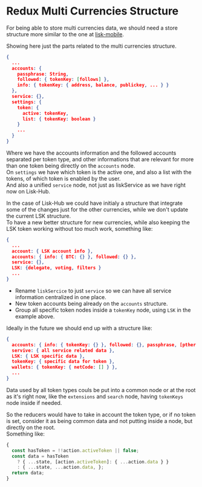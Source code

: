 # Redux Multi Currencies Structure

For being able to store multi currencies data, we should need a store structure more similar to the one at [lisk-mobile](https://github.com/liskHQ/lisk-mobile).

Showing here just the parts related to the multi currencies structure.
```json
{
  ...
  accounts: {
    passphrase: String,
    followed: { tokenKey: [follows] },
    info: { tokenKey: { address, balance, publickey, ... } }
  },
  service: {},
  settings: {
    token: {
      active: tokenKey,
      list: { tokenKey: boolean }
    }
    ...
  }
}
```
Where we have the accounts information and the followed accounts separated per token type, and other informations that are relevant for more than one token being directly on the `accounts` node.  
On `settings` we have which token is the active one, and also a list with the tokens, of which token is enabled by the user.  
And also a unified `service` node, not just as liskService as we have right now on Lisk-Hub.  

In the case of Lisk-Hub we could have initialy a structure that integrate some of the changes just for the other currencies, while we don't update the current LSK structure.  
To have a new better structure for new currencies, while also keeping the LSK token working without too much work, something like:
```json
{
  ...
  account: { LSK account info },
  accounts: { info: { BTC: {} }, followed: {} },
  service: {},
  LSK: {delegate, voting, filters }
  ...
}
```
- Rename `liskSercice` to just `service` so we can have all service information centralized in one place.  
- New token accounts being already on the `accounts` structure.
- Group all specific token nodes inside a `tokenKey` node, using `LSK` in the example above.

Ideally in the future we should end up with a structure like:
```json
{
  accounts: { info: { tokenKey: {} }, followed: {}, passphrase, [pther account common info] },
  servive: { all service related data },
  LSK: { LSK specific data },
  tokenKey: { specific data for token },
  wallets: { tokenKey: { netCode: [] } },
  ...
}
```
Data used by all token types couls be put into a common node or at the root as it's right now, like the `extensions` and `search` node, having `tokenKeys` node inside if needed.

So the reducers would have to take in account the token type, or if no token is set, consider it as being common data and not putting inside a node, but directly on the root.  
Something like:
```javascript
{
  const hasToken = !!action.activeToken || false;
  const data = hasToken
    ? { ...state, [action.activeToken]: { ...action.data } }
    : { ...state, ...action.data, };
  return data;
}
```

